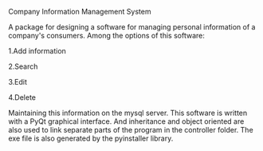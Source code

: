 Company Information Management System

A package for designing a software for managing personal information of a company's consumers. Among the options of this software:

1.Add information

2.Search

3.Edit

4.Delete

Maintaining this information on the mysql server.
This software is written with a PyQt graphical interface.
And inheritance and object oriented are also used to link separate parts of the program in the controller folder.
The exe file is also generated by the pyinstaller library.
